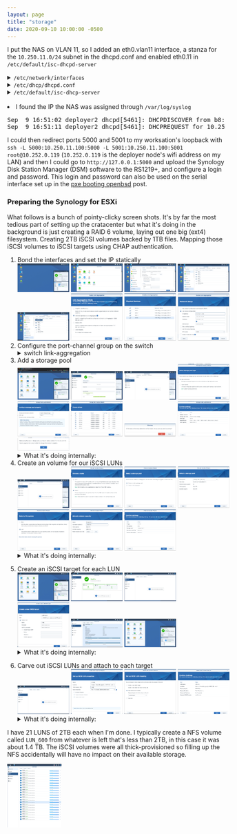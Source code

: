 ```yaml
---
layout: page
title: "storage"
date: 2020-09-10 10:00:00 -0500
---
```


<p>I put the NAS on VLAN 11, so I added an eth0.vlan11 interface, a stanza for the <code>10.250.11.0/24</code> subnet in the dhcpd.conf and enabled eth0.11 in <code>/etc/default/isc-dhcpd-server</code></p>
<details><summary><code>/etc/network/interfaces</code></summary>
<pre>
auto eth0 eth0.256 eth0.11
iface eth0 inet static
  address 198.51.100.33
  netmask 255.255.255.224

iface eth0.256 inet static
    address 10.250.0.10
    netmask 255.255.255.0

iface eth0.11 inet static
    address 10.250.11.10
    netmask 255.255.255.0
</pre>
</details>
<details><summary><code>/etc/dhcp/dhcpd.conf</code></summary>
<pre>
...
subnet 10.250.11.0 netmask 255.255.255.0 {
  # deny unknown-clients;
  range 10.250.11.100 10.250.11.200;
  default-lease-time 600;
  max-lease-time 7200;
  option routers 10.250.11.10;
}
...
</pre>
</details>
<details><summary><code>/etc/default/isc-dhcp-server</code></summary>
<pre>
INTERFACESv4="eth0 eth0.11 eth0.256"
INTERFACESv6=""
</pre>
</details>
<br>

<li>I found the IP the NAS was assigned through <code>/var/log/syslog</code></li>
<pre>
Sep  9 16:51:02 deployer2 dhcpd[5461]: DHCPDISCOVER from b8:27:eb:0d:11:a4 via eth0.256: network 10.250.0.0/24: no free leases
Sep  9 16:51:11 deployer2 dhcpd[5461]: DHCPREQUEST for 10.250.11.100 from 00:11:32:c7:89:69 (nas06) via eth0.11
</pre>

<p>I could then redirect ports 5000 and 5001 to my worksation's loopback with <code>ssh -L 5000:10.250.11.100:5000 -L 5001:10.250.11.100:5001 root@10.252.0.119</code> (<code>10.252.0.119</code> is the deployer node's wifi address on my LAN) and then I could go to <code>http://127.0.0.1:5000</code> and upload the Synology Disk Station Manager (DSM) software to the RS1219+, and configure a login and password. This login and password can also be used on the serial interface set up in the <a href="2020/09/08/pxe/index.html">pxe booting openbsd</a> post.</p>

<!--
count=1; IFS=$'\n'; ls -1arht * | while read line; do mv "${line}" "$(basename $(pwd))_${count}.png"; count=$(expr ${count} + 1); done
-->
<h3>Preparing the Synology for ESXi</h3>
<p>What follows is a bunch of pointy-clicky screen shots. It's by far the most tedious part of setting up the cratacenter but what it's doing in the background is just creating a RAID 6 volume, laying out one big (ext4) filesystem. Creating 2TB iSCSI volumes backed by 1TB files. Mapping those iSCSI volumes to iSCSI targets using CHAP authentication.</p>

<ol>
  <li>Bond the interfaces and set the IP statically</li>
<nobr>
<a href="/images/storage/link_aggregation/link_aggregation_1.png"><img src="/images/storage/link_aggregation/link_aggregation_1.png" height="25%" width="25%"></a>
<a href="/images/storage/link_aggregation/link_aggregation_2.png"><img src="/images/storage/link_aggregation/link_aggregation_2.png" height="25%" width="25%"></a>
<a href="/images/storage/link_aggregation/link_aggregation_3.png"><img src="/images/storage/link_aggregation/link_aggregation_3.png" height="25%" width="25%"></a>
<a href="/images/storage/link_aggregation/link_aggregation_4.png"><img src="/images/storage/link_aggregation/link_aggregation_4.png" height="25%" width="25%"></a>
</nobr>
<nobr>
<a href="/images/storage/link_aggregation/link_aggregation_5.png"><img src="/images/storage/link_aggregation/link_aggregation_5.png" height="25%" width="25%"></a>
<a href="/images/storage/link_aggregation/link_aggregation_6.png"><img src="/images/storage/link_aggregation/link_aggregation_6.png" height="25%" width="25%"></a>
<a href="/images/storage/link_aggregation/link_aggregation_7.png"><img src="/images/storage/link_aggregation/link_aggregation_7.png" height="25%" width="25%"></a>
<a href="/images/storage/link_aggregation/link_aggregation_8.png"><img src="/images/storage/link_aggregation/link_aggregation_8.png" height="25%" width="25%"></a>
</nobr>
  <li>Configure the port-channel group on the switch</li>
<details><summary>switch link-aggregation</summary>
<pre>
configure

interface lag 1
vlan pvid 11
vlan ingressfilter
vlan participation include 11
exit

interface 0/30
addport 3/1
exit

interface 0/32
addport 3/1
exit

interface 0/34
addport 3/1
exit

interface 0/36
addport 3/1
exit

exit
</pre>
</details>
  <li>Add a storage pool</li>
<nobr>
<a href="/images/storage/storage_pool/storage_pool_1.png"><img src="/images/storage/storage_pool/storage_pool_1.png" height="25%" width="25%"></a>
<a href="/images/storage/storage_pool/storage_pool_2.png"><img src="/images/storage/storage_pool/storage_pool_2.png" height="25%" width="25%"></a>
<a href="/images/storage/storage_pool/storage_pool_3.png"><img src="/images/storage/storage_pool/storage_pool_3.png" height="25%" width="25%"></a>
<a href="/images/storage/storage_pool/storage_pool_4.png"><img src="/images/storage/storage_pool/storage_pool_4.png" height="25%" width="25%"></a>
</nobr>
<nobr>
<a href="/images/storage/storage_pool/storage_pool_5.png"><img src="/images/storage/storage_pool/storage_pool_5.png" height="25%" width="25%"></a>
<a href="/images/storage/storage_pool/storage_pool_6.png"><img src="/images/storage/storage_pool/storage_pool_6.png" height="25%" width="25%"></a>
<a href="/images/storage/storage_pool/storage_pool_7.png"><img src="/images/storage/storage_pool/storage_pool_7.png" height="25%" width="25%"></a>
<a href="/images/storage/storage_pool/storage_pool_8.png"><img src="/images/storage/storage_pool/storage_pool_8.png" height="25%" width="25%"></a>
</nobr>
<nobr>
<a href="/images/storage/storage_pool/storage_pool_9.png"><img src="/images/storage/storage_pool/storage_pool_9.png" height="25%" width="25%"></a>
</nobr>
<details><summary>What it's doing internally:</summary>
<pre>
# storage pool creation:
root@nas06:~# cat /proc/mdstat
Personalities : [linear] [raid0] [raid1] [raid10] [raid6] [raid5] [raid4]
md2 : active raid6 sdh3[7] sdg3[6] sdf3[5] sde3[4] sdd3[3] sdc3[2] sdb3[1] sda3[0]
      46855227264 blocks super 1.2 level 6, 64k chunk, algorithm 2 [8/8] [UUUUUUUU]
      [&gt;....................]  resync =  0.2% (18596448/7809204544) finish=1182.4min speed=109803K/sec

md1 : active raid1 sda2[0] sdb2[1] sdc2[2] sdd2[3] sde2[4] sdf2[5] sdg2[6] sdh2[7]
      2097088 blocks [8/8] [UUUUUUUU]

md0 : active raid1 sda1[0] sdb1[1] sdc1[2] sdd1[3] sde1[4] sdf1[5] sdg1[6] sdh1[7]
      2490176 blocks [8/8] [UUUUUUUU]

unused devices: &lt;none&gt;
</pre>
</details>
  <li>Create an volume for our iSCSI LUNs</li>
<nobr>
<a href="/images/storage/volume/volume_1.png"><img src="/images/storage/volume/volume_1.png" height="25%" width="25%"></a>
<a href="/images/storage/volume/volume_2.png"><img src="/images/storage/volume/volume_2.png" height="25%" width="25%"></a>
<a href="/images/storage/volume/volume_3.png"><img src="/images/storage/volume/volume_3.png" height="25%" width="25%"></a>
<a href="/images/storage/volume/volume_4.png"><img src="/images/storage/volume/volume_4.png" height="25%" width="25%"></a>
</nobr>
<nobr>
<a href="/images/storage/volume/volume_5.png"><img src="/images/storage/volume/volume_5.png" height="25%" width="25%"></a>
<a href="/images/storage/volume/volume_6.png"><img src="/images/storage/volume/volume_6.png" height="25%" width="25%"></a>
<a href="/images/storage/volume/volume_7.png"><img src="/images/storage/volume/volume_7.png" height="25%" width="25%"></a>
</nobr>
<details><summary>What it's doing internally:</summary><pre>
# volume creation:
27922 root      20   0   46.2m  24.2m 100.0  1.2   0:14.82 R /sbin/mkfs.ext4 /dev/md2 -F -P

df -h
Filesystem      Size  Used Avail Use% Mounted on
/dev/md0        2.3G  970M  1.3G  44% /
none            990M     0  990M   0% /dev
/tmp            994M  936K  993M   1% /tmp
/run            994M  5.4M  989M   1% /run
/dev/shm        994M  4.0K  994M   1% /dev/shm
none            4.0K     0  4.0K   0% /sys/fs/cgroup
cgmfs           100K     0  100K   0% /run/cgmanager/fs
/dev/md2         44T   42M   44T   1% /volume1
</pre></details>
  <li>Create an iSCSI target for each LUN</li>
<nobr>
<a href="/images/storage/iscsi_target/iscsi_target_1.png"><img src="/images/storage/iscsi_target/iscsi_target_1.png" height="25%" width="25%"></a>
<a href="/images/storage/iscsi_target/iscsi_target_2.png"><img src="/images/storage/iscsi_target/iscsi_target_2.png" height="25%" width="25%"></a>
<a href="/images/storage/iscsi_target/iscsi_target_3.png"><img src="/images/storage/iscsi_target/iscsi_target_3.png" height="25%" width="25%"></a>
</nobr>
<nobr>
<a href="/images/storage/iscsi_target/iscsi_target_4.png"><img src="/images/storage/iscsi_target/iscsi_target_4.png" height="25%" width="25%"></a>
<a href="/images/storage/iscsi_target/iscsi_target_5.png"><img src="/images/storage/iscsi_target/iscsi_target_5.png" height="25%" width="25%"></a>
</nobr>
<a href="/images/storage/iscsi_target/iscsi_target_1.png"><img src="/images/storage/iscsi_target/iscsi_target_1.png" height="25%" width="25%"></a>
<details><summary>What it's doing internally:</summary><pre>
root@nas06:/# cat /usr/syno/etc/iscsi_target.conf

[iSCSI_T1]
        authen=yes
        max_sessions=1
        network_portals={all}:3260
        tid=1
        data_chksum=no
        recv_seg_bytes=262144
        enabled=yes
        mutual_password=
        username=target601
        mutual=no
        iqn=iqn.2000-01.com.synology:nas06.Target-1.4dadffc044
        mutual_username=
        name=target601
        hdr_chksum=no
        send_seg_bytes=262144
        bkp_obj=0
        password=REDACTED
[iSCSI_T2]
        authen=yes
        max_sessions=1
        network_portals={all}:3260
        tid=2
        data_chksum=no
        recv_seg_bytes=262144
        enabled=yes
        mutual_password=
        username=target602
        mutual=no
        iqn=iqn.2000-01.com.synology:nas06.Target-11.4dadffc044
        mutual_username=
        name=target602
        hdr_chksum=no
        send_seg_bytes=262144
        bkp_obj=0
        password=REDACTED
</pre></details>
  <li>Carve out iSCSI LUNs and attach to each target</li>
<nobr>
<a href="/images/storage/iscsi_target/iscsi_lun_1.png"><img src="/images/storage/iscsi_lun/iscsi_lun_1.png" height="25%" width="25%"></a>
<a href="/images/storage/iscsi_target/iscsi_lun_2.png"><img src="/images/storage/iscsi_lun/iscsi_lun_2.png" height="25%" width="25%"></a>
<a href="/images/storage/iscsi_target/iscsi_lun_3.png"><img src="/images/storage/iscsi_lun/iscsi_lun_3.png" height="25%" width="25%"></a>
<a href="/images/storage/iscsi_target/iscsi_lun_4.png"><img src="/images/storage/iscsi_lun/iscsi_lun_4.png" height="25%" width="25%"></a>
</nobr>
<details><summary>What it's doing internally:</summary><pre>
# iscsi LUNs
root@nas06:/# cat volume1/\@iSCSI/LUN/iscsi_lun.conf

[LUN_3ec15f8f-4819-42f0-b476-ad9a5754e781]
        lid=1
        pre_alloc=yes
        devtype=1
        rootpath=/volume1
        restored_time=0
        uuid=3ec15f8f-4819-42f0-b476-ad9a5754e781
        vpd_unit_serial=3ec15f8f-4819-42f0-b476-ad9a5754e781
        dev_attribs=emulate_3pc:0,emulate_tpws:0,emulate_caw:1,emulate_tpu:0,can_snapshot:0
        bytes=2199023255552
        name=LUN-601
        bkp_obj=0
        vaai_support=no
[LUN_e175adc9-b64e-45e8-815a-aa455cc3ca6a]
        lid=2
        pre_alloc=yes
        devtype=1
        rootpath=/volume1
        restored_time=0
        uuid=e175adc9-b64e-45e8-815a-aa455cc3ca6a
        vpd_unit_serial=e175adc9-b64e-45e8-815a-aa455cc3ca6a
        dev_attribs=emulate_3pc:0,emulate_tpws:0,emulate_caw:1,emulate_tpu:0,can_snapshot:0
        bytes=2199023255552
        name=LUN602
        bkp_obj=0
        vaai_support=no


root@nas06:/# ls -lh /volume1/\@iSCSI/LUN/FILE/3ec15f8f-4819-42f0-b476-ad9a5754e781/LUN-601_0000*
-rw-r--r-- 1 root root 1.0T Sep 12 09:38 /volume1/@iSCSI/LUN/FILE/3ec15f8f-4819-42f0-b476-ad9a5754e781/LUN-601_00000
-rw-r--r-- 1 root root 1.0T Sep 12 09:38 /volume1/@iSCSI/LUN/FILE/3ec15f8f-4819-42f0-b476-ad9a5754e781/LUN-601_00001

root@nas06:/# ls -lh /volume1/\@iSCSI/LUN/FILE/e175adc9-b64e-45e8-815a-aa455cc3ca6a/LUN602_0000*
-rw-r--r-- 1 root root 1.0T Sep 12 09:50 /volume1/@iSCSI/LUN/FILE/e175adc9-b64e-45e8-815a-aa455cc3ca6a/LUN602_00000
-rw-r--r-- 1 root root 1.0T Sep 12 09:50 /volume1/@iSCSI/LUN/FILE/e175adc9-b64e-45e8-815a-aa455cc3ca6a/LUN602_00001
</pre></details>
</ol>

<p>I have 21 LUNS of 2TB each when I'm done. I typically create a NFS volume called <code>LUN_600</code> from whatever is left that's less than 2TB, in this case it was about 1.4 TB. The iSCSI volumes were all thick-provisioned so filling up the NFS accidentally will have no impact on their available storage.</p>
<a href="/images/storage/too-many-luns.png"><img src="/images/storage/too-many-luns.png" height="25%" width="25%"></a>
